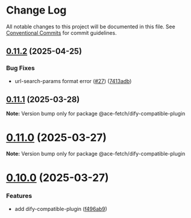 # Change Log

All notable changes to this project will be documented in this file.
See [Conventional Commits](https://conventionalcommits.org) for commit guidelines.

## [0.11.2](https://github.com/aceHubert/ace-fetch/compare/v0.11.1...v0.11.2) (2025-04-25)

### Bug Fixes

- url-search-params format error ([#27](https://github.com/aceHubert/ace-fetch/issues/27)) ([7413adb](https://github.com/aceHubert/ace-fetch/commit/7413adb9b4d9b655d2d10fb8b0cc644266205122))

## [0.11.1](https://github.com/aceHubert/ace-fetch/compare/v0.11.0...v0.11.1) (2025-03-28)

**Note:** Version bump only for package @ace-fetch/dify-compatible-plugin

# [0.11.0](https://github.com/aceHubert/ace-fetch/compare/v0.10.0...v0.11.0) (2025-03-27)

**Note:** Version bump only for package @ace-fetch/dify-compatible-plugin

# [0.10.0](https://github.com/aceHubert/ace-fetch/compare/v0.9.3...v0.10.0) (2025-03-27)

### Features

- add dify-compatible-plugin ([f496ab9](https://github.com/aceHubert/ace-fetch/commit/f496ab9dee8fc22e062475797dc38c76ffa93e85))
